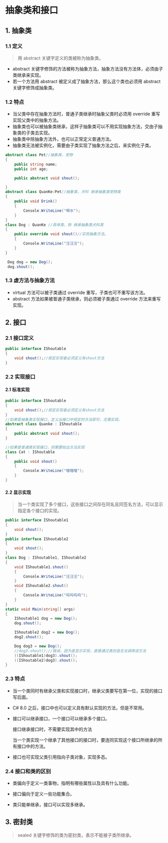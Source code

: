 # 抽象类和接口

## 1. 抽象类

### 1.1 定义

> 用 abstract 关键字定义的类被称为抽象类。

* abstract 关键字修饰的方法被称为抽象方法，抽象方法没有方法体，必须由子类继承来实现。
* 若一个方法用 abstract 被定义成了抽象方法，那么这个类也必须用 abstract 关键字修饰成抽象类。

### 1.2 特点

* 当父类中存在抽象方法时，普通子类继承时抽象父类时必须用 override 重写实现父类中的抽象方法。
* 抽象类也可以被抽象类继承，这样子抽象类可以不用实现抽象方法，交由子抽象类的子类去实现。
* 抽象类中除抽象方法外，也可以正常定义普通方法。
* 抽象类无法被实例化，需要由子类实现了抽象方法之后，来实例化子类。

````c#
abstract class Pet//抽象类，宠物
{
    public string name;
    public int age;

    public abstract void shout();

}
abstract class QuanKe:Pet//抽象类，犬科 继承抽象类宠物类
{
    public void Drink()
    {
        Console.WriteLine("喝水");
    }
}
class Dog : QuanKe //具体类，狗 继承抽象类犬科类
{
    public override void shout()//实现抽象方法。
    {
        Console.WriteLine("汪汪汪");
    }
}
````

````c#
 Dog dog = new Dog();
 dog.shout();
````

### 1.3 虚方法与抽象方法

* virtual 方法可以被子类通过 override 重写，子类也可不重写该方法。
* abstract 方法如果被普通子类继承，则必须被子类通过 override 方法来重写实现。

## 2. 接口

### 2.1 接口定义

````c#
public interface IShoutable
{
    void shout();//规定实现者必须定义有shout方法
}
````

### 2.2 实现接口

#### 2.1 标准实现

````c#
public interface IShoutable
{
    void shout();//规定实现者必须定义有shout方法
}
//如果是抽象类实现接口，定义出接口中规定的方法即可，无需实现。
abstract class Quanke : IShoutable
{
    public abstract void shout();
}

//如果是普通类实现接口，则需要给出方法实现
class Cat : IShoutable
{
    public void shout()
    {
        Console.WriteLine("喵喵喵");
    }
}
````

#### 2.2 显示实现

> 当一个类实现了多个接口，这些接口之间存在同名且同签名方法，可以显示指定各个接口的实现。

````c#
public interface IShoutable1
{
    void shout();
}
public interface IShoutable2
{
    void shout();
}
class Dog : IShoutable1, IShoutable2
{
    void IShoutable1.shout()
    {
        Console.WriteLine("汪汪汪");
    }
    void IShoutable2.shout()
    {
        Console.WriteLine("呜呜呜呜");
    }
}
static void Main(string[] args)
{
    IShoutable1 dog = new Dog();
    dog.shout();

    IShoutable2 dog2 = new Dog();
    dog2.shout();

    Dog dog3 = new Dog();
    //dog3.shout();//错误，因为是显示实现，直接通过类创造无法调用该方法
    ((IShoutable1)dog3).shout();
    ((IShoutable2)dog3).shout();
}
````

### 2.3 特点

* 当一个类同时有继承父类和实现接口时，继承父类要写在第一位，实现的接口写后面。

* C# 8.0 之后，接口中也可以定义具有默认实现的方法，但是不常用。

* 接口可以继承接口，一个接口可以继承多个接口。

    接口继承接口时，不需要实现其中的方法

    当一个类实现一个继承了其他接口的接口时，要连同实现这个接口所继承的所有接口中的方法。

* 接口也可实现父类引用指向子类对象，实现多态。

### 2.4 接口和类的区别

* 类偏向于定义一类事物，指明有哪些属性以及具有什么功能。

* 接口偏向于定义一些功能集合。
* 类只能单继承，接口可以实现多继承。

## 3. 密封类

> sealed 关键字修饰的类为密封类，表示不能被子类所继承。
